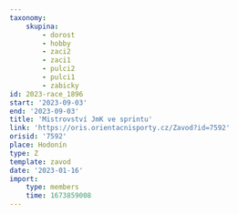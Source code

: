 ```yaml
---
taxonomy:
    skupina:
        - dorost
        - hobby
        - zaci2
        - zaci1
        - pulci2
        - pulci1
        - zabicky
id: 2023-race_1896
start: '2023-09-03'
end: '2023-09-03'
title: 'Mistrovství JmK ve sprintu'
link: 'https://oris.orientacnisporty.cz/Zavod?id=7592'
orisid: '7592'
place: Hodonín
type: Z
template: zavod
date: '2023-01-16'
import:
    type: members
    time: 1673859008
---
```


